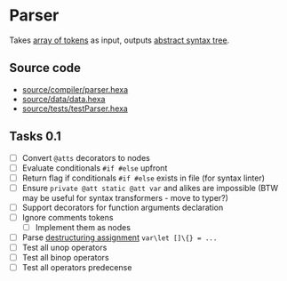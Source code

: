 # Parser

Takes [array of tokens](https://github.com/hexalang/hexa/blob/kawaii/source/data/token.hexa) as input, outputs [abstract syntax tree](https://en.wikipedia.org/wiki/Abstract_syntax_tree).

## Source code

- [source/compiler/parser.hexa](https://github.com/hexalang/hexa/blob/kawaii/source/compiler/parser.hexa)
- [source/data/data.hexa](https://github.com/hexalang/hexa/blob/kawaii/source/data/data.hexa)
- [source/tests/testParser.hexa](https://github.com/hexalang/hexa/blob/kawaii/source/tests/testParser.hexa)

## Tasks 0.1

- [ ] Convert `@atts` decorators to nodes
- [ ] Evaluate conditionals `#if #else` upfront
- [ ] Return flag if conditionals `#if #else` exists in file (for syntax linter)
- [ ] Ensure `private @att static @att var` and alikes are impossible (BTW may be useful for syntax transformers - move to typer?)
- [ ] Support decorators for function arguments declaration
- [ ] Ignore comments tokens
  - [ ] Implement them as nodes
- [ ] Parse [destructuring assignment](https://developer.mozilla.org/en-US/docs/Web/JavaScript/Reference/Operators/Destructuring_assignment) `var\let []\{} = ...`
- [ ] Test all unop operators
- [ ] Test all binop operators
- [ ] Test all operators predecense
